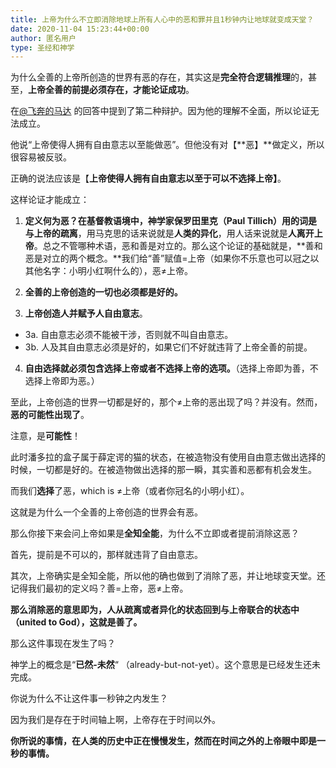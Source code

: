 ```yaml
---
title: 上帝为什么不立即消除地球上所有人心中的恶和罪并且1秒钟内让地球就变成天堂？
date: 2020-11-04 15:23:44+00:00
author: 匿名用户
type: 圣经和神学
---
```

为什么全善的上帝所创造的世界有恶的存在，其实这是**完全符合逻辑推理**的，甚至，**上帝全善的前提必须存在，才能论证成功**。

在[@飞奔的马达](https://www.zhihu.com/people/2a03444c88396693201f79943736432e) 的回答中提到了第二种辩护。因为他的理解不全面，所以论证无法成立。

他说“上帝使得人拥有自由意志以至能做恶”。但他没有对【**恶】**做定义，所以很容易被反驳。

正确的说法应该是【**上帝使得人拥有自由意志以至于可以不选择上帝】**。

这样论证才能成立：

  



1. **定义何为恶？**在基督教语境中，神学家保罗田里克（Paul Tillich）用的词是**与上帝的疏离**，用马克思的话来说就是**人类的异化**，用人话来说就是**人离开上帝**。总之不管哪种术语，恶和善是对立的。那么这个论证的基础就是，**善和恶是对立的两个概念。**我们给“善”赋值=上帝（如果你不乐意也可以冠之以其他名字：小明小红啊什么的），恶≠上帝。

  


2. **全善的上帝创造的一切也必须都是好的。**

  


3. **上帝创造人并赋予人自由意志**。


* 3a. 自由意志必须不能被干涉，否则就不叫自由意志。
* 3b. 人及其自由意志必须是好的，如果它们不好就违背了上帝全善的前提。

  


4. **自由选择就必须包含选择上帝或者不选择上帝的选项。**（选择上帝即为善，不选择上帝即为恶。）

至此，上帝创造的世界一切都是好的，那个≠上帝的恶出现了吗？并没有。然而，**恶的可能性出现了**。

注意，是**可能性**！

此时潘多拉的盒子属于薛定谔的猫的状态，在被造物没有使用自由意志做出选择的时候，一切都是好的。在被造物做出选择的那一瞬，其实善和恶都有机会发生。

而我们**选择**了恶，which is ≠上帝（或者你冠名的小明小红）。

  


这就是为什么一个全善的上帝创造的世界会有恶。

那么你接下来会问上帝如果是**全知全能**，为什么不立即或者提前消除这恶？

首先，提前是不可以的，那样就违背了自由意志。

其次，上帝确实是全知全能，所以他的确也做到了消除了恶，并让地球变天堂。还记得我们最初的定义吗？善=上帝，恶≠上帝。

**那么消除恶的意思即为，人从疏离或者异化的状态回到与上帝联合的状态中（united to God），这就是善了。**

  


那么这件事现在发生了吗？

神学上的概念是“**已然-未然**“ （already-but-not-yet）。这个意思是已经发生还未完成。

你说为什么不让这件事一秒钟之内发生？

因为我们是存在于时间轴上啊，上帝存在于时间以外。

**你所说的事情，在人类的历史中正在慢慢发生，然而在时间之外的上帝眼中即是一秒的事情。**


